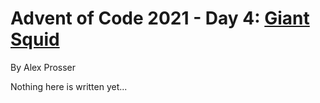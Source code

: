 # Advent of Code 2021 - Day 4: [Giant Squid](https://adventofcode.com/2021/day/4)
By Alex Prosser

Nothing here is written yet...